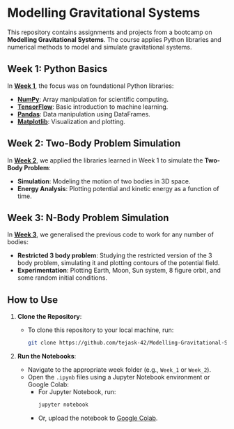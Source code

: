 # Modelling Gravitational Systems

This repository contains assignments and projects from a bootcamp on **Modelling Gravitational Systems**. The course applies Python libraries and numerical methods to model and simulate gravitational systems.

## Week 1: Python Basics
In [**Week 1**](https://colab.research.google.com/drive/1IeabwE4GRLb6fROT_Ep9u2bdTcn0DuJ-), the focus was on foundational Python libraries:
- [**NumPy**](https://numpy.org/devdocs/user/index.html): Array manipulation for scientific computing.
- [**TensorFlow**](https://www.tensorflow.org/guide): Basic introduction to machine learning.
- [**Pandas**](https://pandas.pydata.org/docs/): Data manipulation using DataFrames.
- [**Matplotlib**](https://matplotlib.org/stable/index.html): Visualization and plotting.

## Week 2: Two-Body Problem Simulation
In [**Week 2**](https://colab.research.google.com/drive/13xyovUaihRNz0ztnjf-BHhB3osp01NQT?usp=sharing), we applied the libraries learned in Week 1 to simulate the **Two-Body Problem**:
- **Simulation**: Modeling the motion of two bodies in 3D space.
- **Energy Analysis**: Plotting potential and kinetic energy as a function of time.

## Week 3: N-Body Problem Simulation
In [**Week 3**](https://colab.research.google.com/drive/1Jr0x500B3RNCAOCdH7tGtMfC4zDJbVW_?usp=sharing), we generalised the previous code to work for any number of bodies:
- **Restricted 3 body problem**: Studying the restricted version of the 3 body problem, simulating it and plotting contours of the potential field.
- **Experimentation**: Plotting Earth, Moon, Sun system, 8 figure orbit, and some random initial conditions.


## How to Use

1. **Clone the Repository**:
   - To clone this repository to your local machine, run:
     ```bash
     git clone https://github.com/tejask-42/Modelling-Gravitational-Systems.git
     ```

2. **Run the Notebooks**:
   - Navigate to the appropriate week folder (e.g., `Week_1` or `Week_2`).
   - Open the `.ipynb` files using a Jupyter Notebook environment or Google Colab:
     - For Jupyter Notebook, run:
       ```bash
       jupyter notebook
       ```
     - Or, upload the notebook to [Google Colab](https://colab.research.google.com/).

